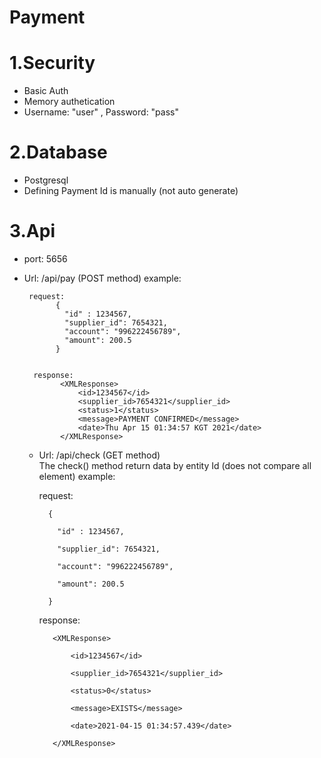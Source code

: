 # Payment

#  1.Security

   * Basic Auth
   * Memory authetication
   * Username: "user" , Password: "pass"
   
#  2.Database

   *  Postgresql
   *  Defining Payment Id is manually (not auto generate)
    
#  3.Api

   *  port: 5656
   * Url: /api/pay  (POST method)
           example: 
          
          request:
                {
                  "id" : 1234567,
                  "supplier_id": 7654321,
                  "account": "996222456789",
                  "amount": 200.5 
                }
                 
                 
           response:     
                 <XMLResponse>
                     <id>1234567</id>
                     <supplier_id>7654321</supplier_id>
                     <status>1</status>
                     <message>PAYMENT CONFIRMED</message>
                     <date>Thu Apr 15 01:34:57 KGT 2021</date>
                 </XMLResponse>
                 
                 
        * Url: /api/check  (GET method)  
        The check() method return data by entity Id (does not compare all element)
           example: 
           
          
          request:
          
                {
                
                  "id" : 1234567,
                  
                  "supplier_id": 7654321,
                  
                  "account": "996222456789",
                  
                  "amount": 200.5 
                  
                }
                
                 
                 
           response:    
           
                 <XMLResponse>
                 
                     <id>1234567</id>
                     
                     <supplier_id>7654321</supplier_id>
                     
                     <status>0</status>
                     
                     <message>EXISTS</message>
                     
                     <date>2021-04-15 01:34:57.439</date>
                     
                 </XMLResponse>
       
              
